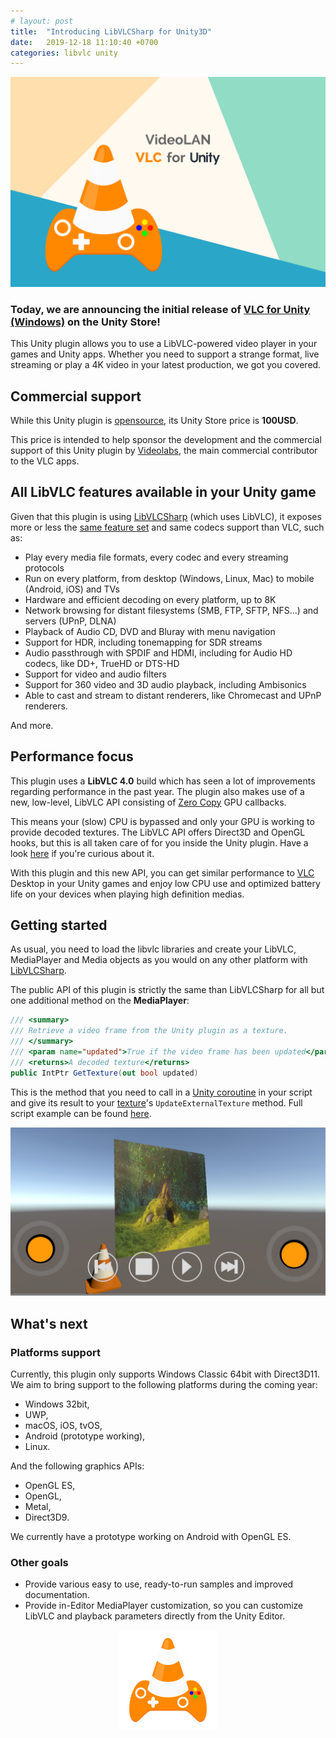 ```yaml
---
# layout: post
title:  "Introducing LibVLCSharp for Unity3D"
date:   2019-12-18 11:10:40 +0700
categories: libvlc unity
---
```


<p align="center">
    <img src="/assets/unity-cover-image.png"/>
</p>

### Today, we are announcing the initial release of [VLC for Unity (Windows)](https://assetstore.unity.com/packages/tools/video/vlc-for-unity-windows-133979) on the Unity Store!

This Unity plugin allows you to use a LibVLC-powered video player in your games and Unity apps. Whether you need to support a strange format, live streaming or play a 4K video in your latest production, we got you covered.

## Commercial support
While this Unity plugin is [opensource](https://code.videolan.org/videolan/vlc-unity/), its Unity Store price is **100USD**.

This price is intended to help sponsor the development and the commercial support of this Unity plugin by [Videolabs](https://videolabs.io), the main commercial contributor to the VLC apps.

## All LibVLC features available in your Unity game

Given that this plugin is using [LibVLCSharp](https://code.videolan.org/videolan/LibVLCSharp) (which uses LibVLC), it exposes more or less the [same feature set](https://code.videolan.org/videolan/LibVLCSharp#features) and same codecs support than VLC, such as:

- Play every media file formats, every codec and every streaming protocols
- Run on every platform, from desktop (Windows, Linux, Mac) to mobile (Android, iOS) and TVs
- Hardware and efficient decoding on every platform, up to 8K
- Network browsing for distant filesystems (SMB, FTP, SFTP, NFS...) and servers (UPnP, DLNA)
- Playback of Audio CD, DVD and Bluray with menu navigation
- Support for HDR, including tonemapping for SDR streams
- Audio passthrough with SPDIF and HDMI, including for Audio HD codecs, like DD+, TrueHD or DTS-HD
- Support for video and audio filters
- Support for 360 video and 3D audio playback, including Ambisonics
- Able to cast and stream to distant renderers, like Chromecast and UPnP renderers.

And more.

## Performance focus

This plugin uses a **LibVLC 4.0** build which has seen a lot of improvements regarding performance in the past year. The plugin also makes use of a new, low-level, LibVLC API consisting of [Zero Copy](https://en.wikipedia.org/wiki/Zero-copy) GPU callbacks.

This means your (slow) CPU is bypassed and only your GPU is working to provide decoded textures. The LibVLC API offers Direct3D and OpenGL hooks, but this is all taken care of for you inside the Unity plugin. Have a look [here](https://code.videolan.org/videolan/vlc-unity/blob/master/Assets/PluginSource/RenderAPI_D3D11.cpp) if you're curious about it.

With this plugin and this new API, you can get similar performance to [VLC](https://www.videolan.org/) Desktop in your Unity games and enjoy low CPU use and optimized battery life on your devices when playing high definition medias.

## Getting started

As usual, you need to load the libvlc libraries and create your LibVLC, MediaPlayer and Media objects as you would on any other platform with [LibVLCSharp](https://code.videolan.org/videolan/LibVLCSharp).

The public API of this plugin is strictly the same than LibVLCSharp for all but one additional method on the **MediaPlayer**:

~~~~csharp
/// <summary>
/// Retrieve a video frame from the Unity plugin as a texture.
/// </summary>
/// <param name="updated">True if the video frame has been updated</param>
/// <returns>A decoded texture</returns>
public IntPtr GetTexture(out bool updated)
~~~~

This is the method that you need to call in a [Unity coroutine](https://docs.unity3d.com/Manual/Coroutines.html) in your script and give its result to your [texture](https://docs.unity3d.com/ScriptReference/Texture2D.UpdateExternalTexture.html)'s `UpdateExternalTexture` method. Full script example can be found [here](https://code.videolan.org/videolan/vlc-unity/blob/master/Assets/VLC-Unity-Windows/Scripts/UseRenderingPlugin.cs).

<p align="center">
    <img src="/assets/unity-scene.jpg"/>
</p>

## What's next

### Platforms support

Currently, this plugin only supports Windows Classic 64bit with Direct3D11. We aim to bring support to the following platforms during the coming year:

- Windows 32bit,
- UWP,
- macOS, iOS, tvOS,
- Android (prototype working),
- Linux.

And the following graphics APIs:

- OpenGL ES,
- OpenGL,
- Metal,
- Direct3D9.

We currently have a prototype working on Android with OpenGL ES.

### Other goals

- Provide various easy to use, ready-to-run samples and improved documentation.
- Provide in-Editor MediaPlayer customization, so you can customize LibVLC and playback parameters directly from the Unity Editor.

<p align="center">
    <a href="https://assetstore.unity.com/packages/tools/video/vlc-for-unity-windows-133979"><img src="/assets/unity-logo.png"/></a>
</p>
